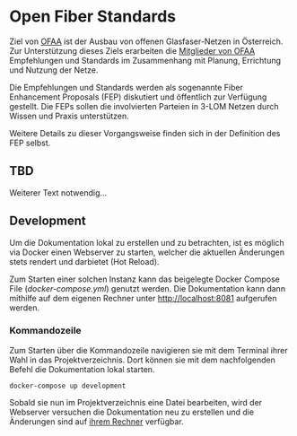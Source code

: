 # Open Fiber Standards

Ziel von [OFAA](https://ofaa.at) ist der Ausbau von offenen Glasfaser-Netzen in Österreich. Zur Unterstützung dieses 
Ziels erarbeiten die [Mitglieder von OFAA](https://www.ofaa.at/organisation/) Empfehlungen und Standards im 
Zusammenhang mit Planung, Errichtung und Nutzung der Netze.

Die Empfehlungen und Standards werden als sogenannte Fiber Enhancement Proposals (FEP) diskutiert und öffentlich zur 
Verfügung gestellt. Die FEPs sollen die involvierten Parteien in 3-LOM Netzen durch Wissen und Praxis unterstützen.

Weitere Details zu dieser Vorgangsweise finden sich in der Definition des FEP selbst.

## TBD

Weiterer Text notwendig...


## Development

Um die Dokumentation lokal zu erstellen und zu betrachten, ist es möglich via Docker einen Webserver zu starten,
welcher die aktuellen Änderungen stets rendert und darbietet (Hot Reload).

Zum Starten einer solchen Instanz kann das beigelegte Docker Compose File (*docker-compose.yml*) genutzt werden. Die
Dokumentation kann dann mithilfe auf dem eigenen Rechner unter [http://localhost:8081](http://localhost:8081) 
aufgerufen werden.

### Kommandozeile

Zum Starten über die Kommandozeile navigieren sie mit dem Terminal ihrer Wahl in das Projektverzeichnis. Dort können
sie mit dem nachfolgenden Befehl die Dokumentation lokal starten.

```shell
docker-compose up development 
```

Sobald sie nun im Projektverzeichnis eine Datei bearbeiten, wird der Webserver versuchen die Dokumentation neu zu 
erstellen und die Änderungen sind auf [ihrem Rechner](http://localhost:8081) verfügbar.
